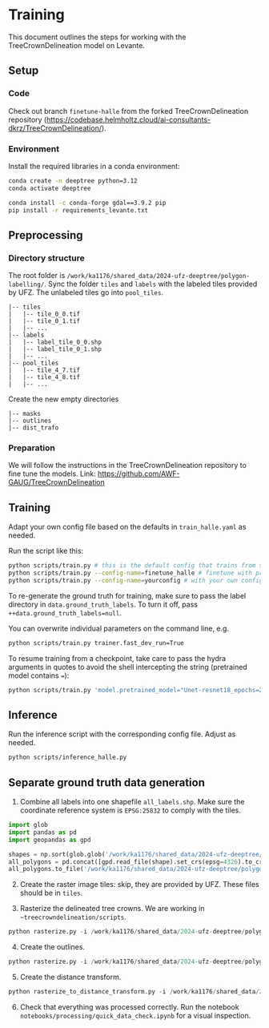 # Training

This document outlines the steps for working with the TreeCrownDelineation model on Levante.

## Setup

### Code

Check out branch `finetune-halle` from the forked TreeCrownDelineation repository (https://codebase.helmholtz.cloud/ai-consultants-dkrz/TreeCrownDelineation/).

### Environment

Install the required libraries in a conda environment:

```bash
conda create -n deeptree python=3.12
conda activate deeptree

conda install -c conda-forge gdal==3.9.2 pip
pip install -r requirements_levante.txt
```

## Preprocessing

### Directory structure

The root folder is `/work/ka1176/shared_data/2024-ufz-deeptree/polygon-labelling/`. Sync the folder `tiles` and `labels` with the labeled tiles provided by UFZ. The unlabeled tiles go into `pool_tiles`.

```
|-- tiles
|   |-- tile_0_0.tif
|   |-- tile_0_1.tif
|   |-- ...
|-- labels
|   |-- label_tile_0_0.shp
|   |-- label_tile_0_1.shp
|   |-- ...
|-- pool_tiles
|   |-- tile_4_7.tif
|   |-- tile_4_8.tif
|   |-- ...
```

Create the new empty directories

```
|-- masks
|-- outlines
|-- dist_trafo
```

### Preparation

We will follow the instructions in the TreeCrownDelineation repository to fine tune the models. Link: https://github.com/AWF-GAUG/TreeCrownDelineation

## Training

Adapt your own config file based on the defaults in `train_halle.yaml` as needed.

Run the script like this:

```bash
python scripts/train.py # this is the default config that trains from scratch
python scripts/train.py --config-name=finetune_halle # finetune with pretrained model
python scripts/train.py --config-name=yourconfig # with your own config
```

To re-generate the ground truth for training, make sure to pass the label directory in `data.ground_truth_labels`. To turn it off, pass `++data.ground_truth_labels=null`.

You can overwrite individual parameters on the command line, e.g.

```bash
python scripts/train.py trainer.fast_dev_run=True
```

To resume training from a checkpoint, take care to pass the hydra arguments in quotes to avoid the shell intercepting the string (pretrained model contains `=`):

```bash
python scripts/train.py 'model.pretrained_model="Unet-resnet18_epochs=209_lr=0.0001_width=224_bs=32_divby=255_custom_color_augs_k=0_jitted.pt"'
```

## Inference

Run the inference script with the corresponding config file. Adjust as needed.

```bash
python scripts/inference_halle.py
```

## Separate ground truth data generation

1. Combine all labels into one shapefile `all_labels.shp`. Make sure the coordinate reference system is `EPSG:25832` to comply with the tiles.

```python
import glob
import pandas as pd
import geopandas as gpd

shapes = np.sort(glob.glob('/work/ka1176/shared_data/2024-ufz-deeptree/polygon-labelling/labels/label_tile_*.shp'))
all_polygons = pd.concat([gpd.read_file(shape).set_crs(epsg=4326).to_crs(epsg=25832) for shape in shapes])
all_polygons.to_file('/work/ka1176/shared_data/2024-ufz-deeptree/polygon-labelling/labels/all_labels.shp')
```

2. Create the raster image tiles: skip, they are provided by UFZ. These files should be in `tiles`.

3. Rasterize the delineated tree crowns. We are working in `~treecrowndelineation/scripts`.

```python
python rasterize.py -i /work/ka1176/shared_data/2024-ufz-deeptree/polygon-labelling/tiles/* -o /work/ka1176/shared_data/2024-ufz-deeptree/polygon-labelling/masks/mask_ -shp /work/ka1176/shared_data/2024-ufz-deeptree/polygon-labelling/labels/all_labels.shp
```

4. Create the outlines.

```python
python rasterize.py -i /work/ka1176/shared_data/2024-ufz-deeptree/polygon-labelling/tiles/* -o /work/ka1176/shared_data/2024-ufz-deeptree/polygon-labelling/outlines/outline_ -shp /work/ka1176/shared_data/2024-ufz-deeptree/polygon-labelling/labels/all_labels.shp --outlines
```

5. Create the distance transform.

```python
python rasterize_to_distance_transform.py -i /work/ka1176/shared_data/2024-ufz-deeptree/polygon-labelling/tiles/* -o /work/ka1176/shared_data/2024-ufz-deeptree/polygon-labelling/dist_trafo/dist_trafo_ -shp /work/ka1176/shared_data/2024-ufz-deeptree/polygon-labelling/labels/all_labels.shp
```

6. Check that everything was processed correctly. Run the notebook `notebooks/processing/quick_data_check.ipynb` for a visual inspection.
